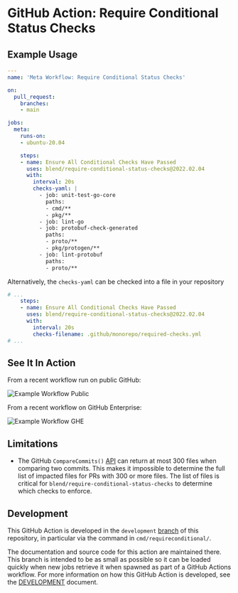 # GitHub Action: Require Conditional Status Checks

## Example Usage

```yaml
---
name: 'Meta Workflow: Require Conditional Status Checks'

on:
  pull_request:
    branches:
    - main

jobs:
  meta:
    runs-on:
    - ubuntu-20.04

    steps:
    - name: Ensure All Conditional Checks Have Passed
      uses: blend/require-conditional-status-checks@2022.02.04
      with:
        interval: 20s
        checks-yaml: |
          - job: unit-test-go-core
            paths:
            - cmd/**
            - pkg/**
          - job: lint-go
          - job: protobuf-check-generated
            paths:
            - proto/**
            - pkg/protogen/**
          - job: lint-protobuf
            paths:
            - proto/**
```

Alternatively, the `checks-yaml` can be checked into a file in your repository

```yaml
# ...
    steps:
    - name: Ensure All Conditional Checks Have Passed
      uses: blend/require-conditional-status-checks@2022.02.04
      with:
        interval: 20s
        checks-filename: .github/monorepo/required-checks.yml
# ...
```

## See It In Action

From a recent workflow run on public GitHub:

![Example Workflow Public][2]

From a recent workflow on GitHub Enterprise:

![Example Workflow GHE][3]

## Limitations

-   The GitHub `CompareCommits()` [API][1] can return at most 300 files
    when comparing two commits. This makes it impossible to determine the
    full list of impacted files for PRs with 300 or more files. The list
    of files is critical for `blend/require-conditional-status-checks` to determine which
    checks to enforce.

## Development

This GitHub Action is developed in the `development` [branch][5] of this
repository, in particular via the command in `cmd/requireconditional/`.

The documentation and source code for this action are maintained there. This
branch is intended to be as small as possible so it can be loaded quickly
when new jobs retrieve it when spawned as part of a GitHub Actions workflow.
For more information on how this GitHub Action is developed, see the
[DEVELOPMENT][4] document.

[1]: https://docs.github.com/en/free-pro-team@latest/rest/reference/repos/#compare-two-commits
[2]: https://github.com/blend/require-conditional-status-checks/blob/070363af576e7c117f8f331c6cc11c53c047873a/_images/example-run-public.png?raw=true
[3]: https://github.com/blend/require-conditional-status-checks/blob/070363af576e7c117f8f331c6cc11c53c047873a/_images/example-run-ghe.png?raw=true
[4]: https://github.com/blend/require-conditional-status-checks/blob/070363af576e7c117f8f331c6cc11c53c047873a/DEVELOPMENT.md
[5]: https://github.com/blend/require-conditional-status-checks/tree/070363af576e7c117f8f331c6cc11c53c047873a
